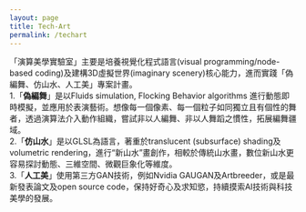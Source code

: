 ```yaml
---
layout: page
title: Tech-Art
permalink: /techart
---
```


「演算美學實驗室」主要是培養視覺化程式語言(visual programming/node-based coding)及建構3D虛擬世界(imaginary scenery)核心能力，進而實踐「偽編舞、仿山水、人工美」專案計畫。  
1.「**偽編舞**」是以Fluids simulation, Flocking Behavior algorithms 進行動態即時模擬，並應用於表演藝術。想像每一個像素、每一個粒子如同獨立且有個性的舞者，透過演算法介入動作組織，嘗試非以人編舞、非以人舞蹈之慣性，拓展編舞疆域。  
2.「**仿山水**」是以GLSL為語言，著重於translucent (subsurface) shading及volumetric rendering，進行“新山水”畫創作，相較於傳統山水畫，數位新山水更容易探討動態、三維空間、微觀巨象化等維度。  
3.「**人工美**」使用第三方GAN技術，例如Nvidia GAUGAN及Artbreeder，或是最新發表論文及open source code，保持好奇心及求知慾，持續摸索AI技術與科技美學的發展。  
  
  
  
  
  
